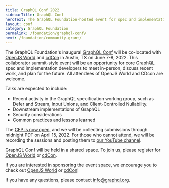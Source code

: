 ```yaml
---
title: GraphQL Conf 2022
sidebarTitle: GraphQL Conf
heroText: The GraphQL Foundation-hosted event for spec and implementation contributors!
layout: conf
category: GraphQL Foundation
permalink: /foundation/graphql-conf/
next: /foundation/community-grant/
---
```


The GraphQL Foundation's inaugural [GraphQL Conf](https://conf.graphql.org) will be co-located with [OpenJS World](https://events.linuxfoundation.org/openjs-world/) and [cdCon](https://events.linuxfoundation.org/cdcon/) in Austin, TX on June 7-8, 2022. This collaborator summit-style event will be an opportunity for core GraphQL spec and implementation developers to meet in-person, discuss recent work, and plan for the future. All attendees of OpenJS World and CDcon are welcome.

Talks are expected to include:

* Recent activity in the GraphQL specification working group, such as Defer and Stream, Input Unions, and Client-Controlled Nullability.
* Downstream implementations of GraphQL
* Security considerations
* Common practices and lessons learned

The [CFP is now open](https://cfp.graphql.org), and we will be collecting submissions through midnight PDT on April 15, 2022. For those who cannot attend, we will be recording the sessions and posting them to [our YouTube channel](https://youtube.graphql.org).

GraphQL Conf will be held in a shared space. To join us, please register for [OpenJS World](https://events.linuxfoundation.org/openjs-world/) or [cdCon](https://events.linuxfoundation.org/cdcon/).

If you are interested in sponsoring the event space, we encourage you to check out [OpenJS World](https://events.linuxfoundation.org/openjs-world/) or [cdCon](https://events.linuxfoundation.org/cdcon/)!

If you have any questions, please contact [info@graphql.org](mailto:info@graphql.org).

